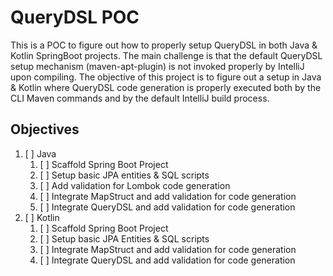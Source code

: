 # QueryDSL POC

This is a POC to figure out how to properly setup QueryDSL in both Java & Kotlin SpringBoot projects. The main challenge is that the default QueryDSL setup mechanism (maven-apt-plugin) is not invoked properly by IntelliJ upon compiling. The objective of this project is to figure out a setup in Java & Kotlin where QueryDSL code generation is properly executed both by the CLI Maven commands and by the default IntelliJ build process.

## Objectives

1. [ ] Java
   1. [ ] Scaffold Spring Boot Project
   2. [ ] Setup basic JPA entities & SQL scripts
   3. [ ] Add validation for Lombok code generation
   4. [ ] Integrate MapStruct and add validation for code generation
   5. [ ] Integrate QueryDSL and add validation for code generation
2. [ ] Kotlin
   1. [ ] Scaffold Spring Boot Project
   2. [ ] Setup basic JPA Entities & SQL scripts
   3. [ ] Integrate MapStruct and add validation for code generation
   4. [ ] Integrate QueryDSL and add validation for code generation